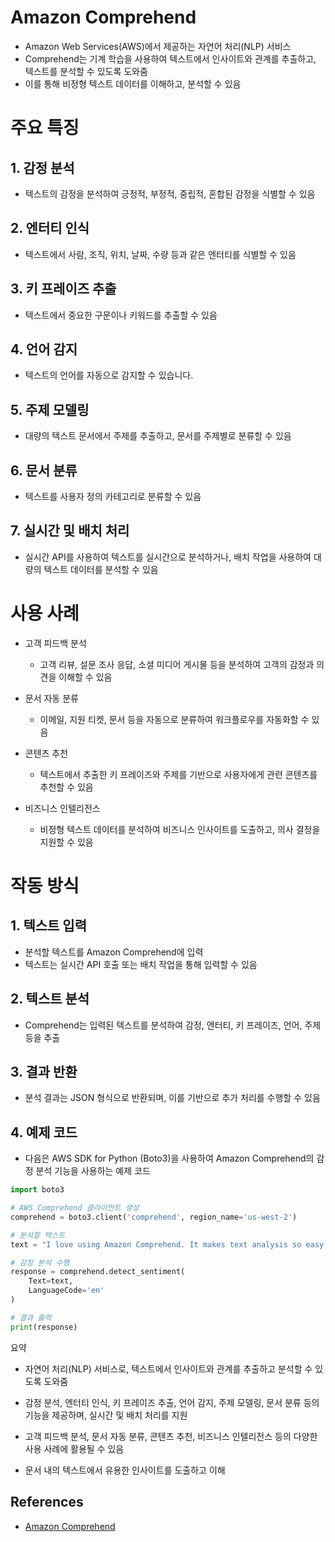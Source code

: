 # Amazon Comprehend

- Amazon Web Services(AWS)에서 제공하는 자연어 처리(NLP) 서비스
- Comprehend는 기계 학습을 사용하여 텍스트에서 인사이트와 관계를 추출하고, 텍스트를 분석할 수 있도록 도와줌
- 이를 통해 비정형 텍스트 데이터를 이해하고, 분석할 수 있음

# 주요 특징
## 1. 감정 분석
- 텍스트의 감정을 분석하여 긍정적, 부정적, 중립적, 혼합된 감정을 식별할 수 있음

## 2. 엔터티 인식
- 텍스트에서 사람, 조직, 위치, 날짜, 수량 등과 같은 엔터티를 식별할 수 있음

## 3. 키 프레이즈 추출
- 텍스트에서 중요한 구문이나 키워드를 추출할 수 있음

## 4. 언어 감지
- 텍스트의 언어를 자동으로 감지할 수 있습니다.

## 5. 주제 모델링
- 대량의 텍스트 문서에서 주제를 추출하고, 문서를 주제별로 분류할 수 있음

## 6. 문서 분류
- 텍스트를 사용자 정의 카테고리로 분류할 수 있음

## 7. 실시간 및 배치 처리
- 실시간 API를 사용하여 텍스트를 실시간으로 분석하거나, 배치 작업을 사용하여 대량의 텍스트 데이터를 분석할 수 있음

# 사용 사례
- 고객 피드백 분석
    - 고객 리뷰, 설문 조사 응답, 소셜 미디어 게시물 등을 분석하여 고객의 감정과 의견을 이해할 수 있음

- 문서 자동 분류
    - 이메일, 지원 티켓, 문서 등을 자동으로 분류하여 워크플로우를 자동화할 수 있음

- 콘텐츠 추천
    - 텍스트에서 추출한 키 프레이즈와 주제를 기반으로 사용자에게 관련 콘텐츠를 추천할 수 있음

- 비즈니스 인텔리전스
    - 비정형 텍스트 데이터를 분석하여 비즈니스 인사이트를 도출하고, 의사 결정을 지원할 수 있음

# 작동 방식
## 1. 텍스트 입력
- 분석할 텍스트를 Amazon Comprehend에 입력
- 텍스트는 실시간 API 호출 또는 배치 작업을 통해 입력할 수 있음

## 2. 텍스트 분석
- Comprehend는 입력된 텍스트를 분석하여 감정, 엔터티, 키 프레이즈, 언어, 주제 등을 추출

## 3. 결과 반환
- 분석 결과는 JSON 형식으로 반환되며, 이를 기반으로 추가 처리를 수행할 수 있음

## 4. 예제 코드
- 다음은 AWS SDK for Python (Boto3)을 사용하여 Amazon Comprehend의 감정 분석 기능을 사용하는 예제 코드

```python
import boto3

# AWS Comprehend 클라이언트 생성
comprehend = boto3.client('comprehend', region_name='us-west-2')

# 분석할 텍스트
text = "I love using Amazon Comprehend. It makes text analysis so easy!"

# 감정 분석 수행
response = comprehend.detect_sentiment(
    Text=text,
    LanguageCode='en'
)

# 결과 출력
print(response)


```


요약
- 자연어 처리(NLP) 서비스로, 텍스트에서 인사이트와 관계를 추출하고 분석할 수 있도록 도와줌
- 감정 분석, 엔터티 인식, 키 프레이즈 추출, 언어 감지, 주제 모델링, 문서 분류 등의 기능을 제공하며, 실시간 및 배치 처리를 지원
- 고객 피드백 분석, 문서 자동 분류, 콘텐츠 추천, 비즈니스 인텔리전스 등의 다양한 사용 사례에 활용될 수 있음

- 문서 내의 텍스트에서 유용한 인사이트를 도출하고 이해


## References
- [Amazon Comprehend](https://aws.amazon.com/ko/comprehend/)